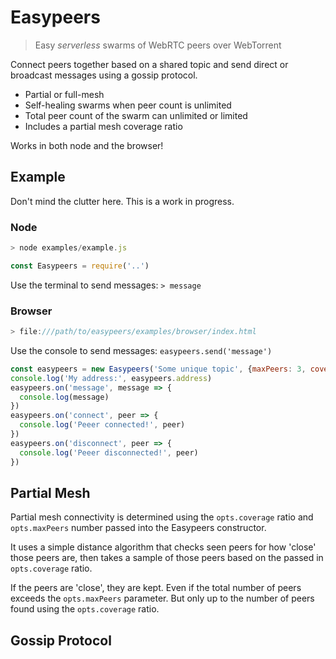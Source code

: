# Easypeers
> Easy *serverless* swarms of WebRTC peers over WebTorrent

Connect peers together based on a shared topic and send direct or broadcast messages using a gossip protocol.

- Partial or full-mesh
- Self-healing swarms when peer count is unlimited
- Total peer count of the swarm can unlimited or limited
- Includes a partial mesh coverage ratio

Works in both node and the browser!

## Example
Don't mind the clutter here. This is a work in progress.
### Node
```js
> node examples/example.js

const Easypeers = require('..')
```
Use the terminal to send messages: `> message`

### Browser
```js
> file:///path/to/easypeers/examples/browser/index.html
```
Use the console to send messages: `easypeers.send('message')`

```js
const easypeers = new Easypeers('Some unique topic', {maxPeers: 3, coverage: 0.33})
console.log('My address:', easypeers.address)
easypeers.on('message', message => {
  console.log(message)
})
easypeers.on('connect', peer => {
  console.log('Peeer connected!', peer)
})
easypeers.on('disconnect', peer => {
  console.log('Peeer disconnected!', peer)
})
```

## Partial Mesh
Partial mesh connectivity is determined using the `opts.coverage` ratio and `opts.maxPeers` number passed into the Easypeers constructor. 

It uses a simple distance algorithm that checks seen peers for how 'close' those peers are, then takes a sample of those peers based on the passed in `opts.coverage` ratio. 

If the peers are 'close', they are kept. Even if the total number of peers exceeds the `opts.maxPeers` parameter. But only up to the number of peers found using the `opts.coverage` ratio.

## Gossip Protocol
